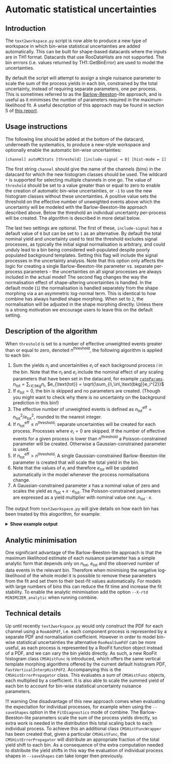 # Automatic statistical uncertainties

## Introduction
The `text2workspace.py` script is now able to produce a new type of workspace in which bin-wise statistical uncertainties are added automatically. This can be built for shape-based datacards where the inputs are in TH1 format. Datacards that use RooDataHists are not supported. The bin errrors (i.e. values returned by TH1::GetBinError) are used to model the uncertainties.

By default the script will attempt to assign a single nuisance parameter to scale the sum of the process yields in each bin, constrained by the total uncertainty, instead of requiring separate parameters, one per process. This is sometimes referred to as the [Barlow-Beeston](http://inspirehep.net/record/35053)-lite approach, and is useful as it minimises the number of parameters required in the maximum-likelihood fit. A useful description of this approach may be found in section 5 of [this report](https://arxiv.org/pdf/1103.0354.pdf).

## Usage instructions

The following line should be added at the bottom of the datacard, underneath the systematics, to produce a new-style workspace and optionally enable the automatic bin-wise uncertainties:

```nohighlight
[channel] autoMCStats [threshold] [include-signal = 0] [hist-mode = 1]
```

The first string `channel` should give the name of the channels (bins) in the datacard for which the new histogram classes should be used. The wildcard `*` is supported for selecting multiple channels in one go. The value of `threshold` should be set to a value greater than or equal to zero to enable the creation of automatic bin-wise uncertainties, or `-1` to use the new histogram classes without these uncertainties. A positive value sets the threshold on the effective number of unweighted events above which the uncertainty will be modeled with the Barlow-Beeston-lite approach described above. Below the threshold an individual uncertainty per-process will be created. The algorithm is described in more detail below.

The last two settings are optional. The first of these, `include-signal` has a default value of `0` but can be set to `1` as an alternative. By default the total nominal yield and uncertainty used to test the threshold excludes signal processes, as typically the initial signal normalisation is arbitrary, and could unduly lead to a bin being considered well-populated despite poorly populated background templates. Setting this flag will include the signal processes in the uncertainty analysis. Note that this option only affects the logic for creating a single Barlow-Beeston-lite parameter vs. separate per-process parameters - the uncertainties on all signal processes are always included in the actual model! The second flag changes the way the normalisation effect of shape-altering uncertainties is handled. In the default mode (`1`) the normalisation is handled separately from the shape morphing via a an asymmetric log-normal term. This is identical to how combine has always handled shape morphing. When set to `2`, the normalisation will be adjusted in the shape morphing directly. Unless there is a strong motivation we encourage users to leave this on the default setting.

## Description of the algorithm

When `threshold` is set to a number of effective unweighted events greater than or equal to zero, denoted $n^{\text{threshold}}$, the following algorithm is applied to each bin:

 1. Sum the yields $n_{i}$ and uncertainities $e_{i}$ of each background process $i$ in the bin. Note that the $n_i$ and $e_i$ include the nominal effect of any scaling parameters that have been set in the datacard, for example [`rateParams`](/part2/settinguptheanalysis#rate-parameters).
$n_{\text{tot}} = \sum_{i\,\in\,\text{bkg}}n_i$, $e_{\text{tot}} = \sqrt{\sum_{i\,\in\,\text{bkg}}e_i^{2}}$
 2. If $e_{\text{tot}} = 0$, the bin is skipped and no parameters are created. (Though you might want to check why there is no uncertainty on the background prediction in this bin!)
 3. The effective number of unweighted events is defined as $n_{\text{tot}}^{\text{eff}} = n_{\text{tot}}^{2} / e_{\text{tot}}^{2}$, rounded to the nearest integer.
 4. If $n_{\text{tot}}^{\text{eff}} \leq n^{\text{threshold}}$: separate uncertainties will be created for each process. Processes where $e_{i} = 0$ are skipped. If the number of effective events for a given process is lower than $n^{\text{threshold}}$ a Poisson-constrained parameter will be created. Otherwise a Gaussian-constrained parameter is used.
 5. If $n_{\text{tot}}^{\text{eff}} \gt n^{\text{threshold}}$: A single Gaussian-constrained Barlow-Beeston-lite parameter is created that will scale the total yield in the bin.
 6. Note that the values of $e_{i}$ and therefore $e_{tot}$ will be updated automatically in the model whenever the process normalisations change.
 7. A Gaussian-constrained parameter $x$ has a nominal value of zero and scales the yield as $n_{\text{tot}} + x \cdot e_{\text{tot}}$. The Poisson-constrained parameters are expressed as a yield multiplier with nominal value one: $n_{\text{tot}} \cdot x$.

The output from `text2workspace.py` will give details on how each bin has been treated by this alogorithm, for example:

<details>
<summary><b>Show example output</b></summary>
<pre><code class="nohighlight">============================================================
Analysing bin errors for: prop_binhtt_et_6_7TeV
Poisson cut-off: 10
Processes excluded for sums: ZH qqH WH ggH
============================================================
Bin        Contents        Error           Notes
0          0.000000        0.000000        total sum
0          0.000000        0.000000        excluding marked processes
  => Error is zero, ignore
------------------------------------------------------------
1          0.120983        0.035333        total sum
1          0.120983        0.035333        excluding marked processes
1          12.000000       3.464102        Unweighted events, alpha=0.010082
  => Total parameter prop_binhtt_et_6_7TeV_bin1[0.00,-7.00,7.00] to be gaussian constrained
------------------------------------------------------------
2          0.472198        0.232096        total sum
2          0.472198        0.232096        excluding marked processes
2          4.000000        2.000000        Unweighted events, alpha=0.118049
  => Number of weighted events is below poisson threshold
    ZH                   0.000000        0.000000
      => Error is zero, ignore
  ----------------------------------------------------------
    W                    0.050606        0.029220
                         3.000000        1.732051        Unweighted events, alpha=0.016869
      => Product of prop_binhtt_et_6_7TeV_bin2_W[1.00,0.00,12.15] and const [3] to be poisson constrained
  ----------------------------------------------------------
    ZJ                   0.142444        0.140865
                         1.000000        1.000000        Unweighted events, alpha=0.142444
      => Product of prop_binhtt_et_6_7TeV_bin2_ZJ[1.00,0.00,30.85] and const [1] to be poisson constrained
  ----------------------------------------------------------
</pre></code>
</details>

## Analytic minimisation
One significant advantage of the Barlow-Beeston-lite approach is that the maximum likelihood estimate of each nuisance parameter has a simple analytic form that depends only on $n_{\text{tot}}$, $e_{\text{tot}}$ and the observed number of data events in the relevant bin. Therefore when minimising the negative log-likelihood of the whole model it is possible to remove these parameters from the fit and set them to their best-fit values automatically. For models with large numbers of bins this can reduce the fit time and increase the fit stability. To enable the analytic minimisation add the option `--X-rtd MINIMIZER_analytic` when running combine.


## Technical details

Up until recently `text2workspace.py` would only construct the PDF for each channel using a `RooAddPdf`, i.e. each component process is represented by a separate PDF and  normalisation coefficient. However in order to model bin-wise statistical uncertainties the alternative `RooRealSumPdf` can be more useful, as each process is represented by a RooFit function object instead of a PDF, and we can vary the bin yields directly. As such, a new RooFit histogram class `CMSHistFunc` is introduced, which offers the same vertical template morphing algorithms offered by the current default histogram PDF, `FastVerticalInterpHistPdf2`. Accompanying this is the `CMSHistErrorPropagator`  class. This evaluates a sum of `CMSHistFunc` objects, each multiplied by a coefficient. It is also able to scale the summed yield of each bin to account for bin-wise statistical uncertainty nuisance parameters.

!!! warning
    One disadvantage of this new approach comes when evaluating the expectation for individual processes, for example when using the `--saveShapes` option in the `FitDiagnostics` mode of combine. The Barlow-Beeston-lite parameters scale the sum of the process yields directly, so extra work is needed in the distribution this total scaling back to each  individual process. To achieve this an additional class `CMSHistFuncWrapper` has been created that, given a particular `CMSHistFunc`, the `CMSHistErrorPropagator` will distribute an appropriate fraction of the total yield shift to each bin. As a consequence of the extra computation needed to distribute the yield shifts in this way the evaluation of individual process shapes in `--saveShapes` can take longer then previously.


   
